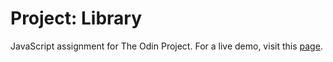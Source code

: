 # Project: Library

JavaScript assignment for The Odin Project.
For a live demo, visit this [page](https://k750i.github.io/odin-library/).